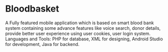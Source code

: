 # Bloodbasket
A Fully featured mobile application which is based on smart blood bank system containing some advance features like voice search, donor details, provide better user experience using user cookies, user login system. Languages and Tools: PHP for database, XML for designing, Android Studio for development, Java for backend.
